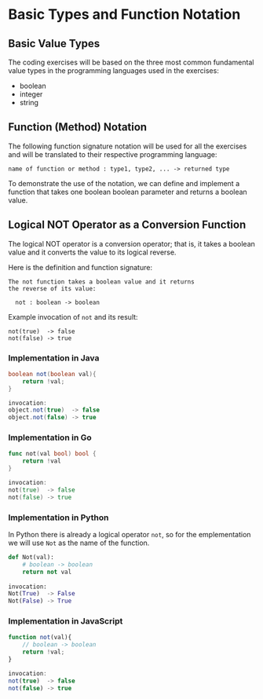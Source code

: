 # Basic Types and Function Notation

## Basic Value Types 
The coding exercises will be based on the three most common fundamental value types in the programming languages used in the 
exercises: 

* boolean
* integer
* string

## Function (Method) Notation
The following function signature notation will be used for all the exercises and will be translated to their respective 
programming language:

```
name of function or method : type1, type2, ... -> returned type
```

To demonstrate the use of the notation, we can define and implement a function that takes one boolean boolean parameter and 
returns a boolean value.

## Logical NOT Operator as a Conversion Function 
The logical NOT operator is a conversion operator; that is, it takes a boolean value and it converts the value to its logical 
reverse.

Here is the definition and function signature:

```
The not function takes a boolean value and it returns
the reverse of its value:

  not : boolean -> boolean
```

Example invocation of `not` and its result:
```
not(true)  -> false
not(false) -> true
```

### Implementation in Java

```java
boolean not(boolean val){
    return !val;
}

invocation:
object.not(true)  -> false
object.not(false) -> true
```

### Implementation in Go 

```go
func not(val bool) bool {
    return !val
}

invocation:
not(true)  -> false
not(false) -> true
```

### Implementation in Python 

In Python there is already a logical operator `not`, so for the emplementation we will use `Not` as the name of the function.

```python
def Not(val):
    # boolean -> boolean
    return not val
    
invocation:
Not(True)  -> False
Not(False) -> True
```

### Implementation in JavaScript 

```javascript
function not(val){
    // boolean -> boolean
    return !val;
}

invocation:
not(true)  -> false
not(false) -> true
```
